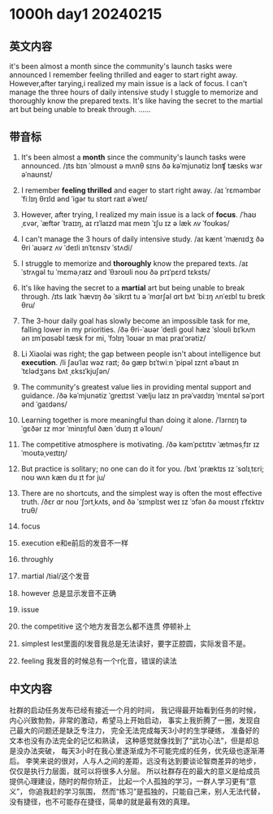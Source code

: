 # 1000h day1 20240215
## 英文内容
it's been almost a month since the community's launch tasks were announced
I remember feeling thrilled and eager to start right away.
However,after tarying,i realized my main issue is a lack of focus.
I can't manage the three hours of daily intensive study
I stuggle to memorize and thoroughly know the prepared texts.
It's like having the secret to the martial art but being unable to break through.
......

## 带音标
1.	It's been almost a **month** since the community's launch tasks were announced.
  /ɪts bɪn ˈɔlmoʊst ə mʌnθ sɪns ðə kəˈmjunətiz lɔnʧ tæsks wɜr əˈnaʊnst/
2.	I remember **feeling thrilled** and eager to start right away.
  /aɪ ˈrɛməmbər ˈfiːlɪŋ θrɪld ənd ˈigər tu stɑrt raɪt əˈweɪ/
3.	However, after trying, I realized my main issue is a lack of **focus**.
  /ˈhaʊˌɛvər, ˈæftər ˈtraɪɪŋ, aɪ rɪˈlaɪzd maɪ meɪn ˈɪʃu ɪz ə læk ʌv ˈfoʊkəs/
4.	I can't manage the 3 hours of daily intensive study.
  /aɪ kænt ˈmænɪdʒ ðə θri ˈaʊərz ʌv ˈdeɪli ɪnˈtɛnsɪv ˈstʌdi/
5.	I struggle to memorize and **thoroughly** know the prepared texts.
  /aɪ ˈstrʌɡəl tu ˈmɛməˌraɪz ənd ˈθɜroʊli noʊ ðə prɪˈpɛrd tɛksts/
6.	It's like having the secret to a **martial** art but being unable to break through.
  /ɪts laɪk ˈhævɪŋ ðə ˈsikrɪt tu ə ˈmɑrʃəl ɑrt bʌt ˈbiːɪŋ ʌnˈeɪbl tu breɪk θru/
7.	The 3-hour daily goal has slowly become an impossible task for me, falling lower in my priorities.
  /ðə θri-ˈaʊər ˈdeɪli goʊl hæz ˈsloʊli bɪˈkʌm ən ɪmˈpɑsəbl tæsk fɔr mi, ˈfɔlɪŋ ˈloʊər ɪn maɪ praɪˈɔrətiz/
8.	Li Xiaolai was right; the gap between people isn't about intelligence but **execution**.
  /li ʃaʊˈlaɪ wəz raɪt; ðə ɡæp bɪˈtwiːn ˈpipəl ɪznt əˈbaʊt ɪnˈtɛlədʒəns bʌt ˌɛksɪˈkjuʃən/
9.	The community's greatest value lies in providing mental support and guidance.
  /ðə kəˈmjunətiz ˈɡreɪtɪst ˈvælju laɪz ɪn prəˈvaɪdɪŋ ˈmɛntəl səˈpɔrt ənd ˈɡaɪdəns/
10.	Learning together is more meaningful than doing it alone.
  /ˈlɜrnɪŋ təˈɡɛðər ɪz mɔr ˈminɪŋfʊl ðæn ˈduɪŋ ɪt əˈloʊn/
11.	The competitive atmosphere is motivating.
  /ðə kəmˈpɛtɪtɪv ˈætməsˌfɪr ɪz ˈmoʊtəˌveɪtɪŋ/
12.	But practice is solitary; no one can do it for you.
  /bʌt ˈpræktɪs ɪz ˈsɑlɪˌtɛri; noʊ wʌn kæn du ɪt fɔr ju/
13.	There are no shortcuts, and the simplest way is often the most effective truth.
  /ðɛr ɑr noʊ ˈʃɔrtˌkʌts, ənd ðə ˈsɪmplɪst weɪ ɪz ˈɔfən ðə moʊst ɪˈfɛktɪv truθ/

1. focus
2. execution e和e前后的发音不一样
3. throughly
4. martial /tial/这个发音
5. however 总是显示发音不正确
6. issue 
7. the competitive  这个地方发音怎么都不连贯 停顿补上
8. simplest  lest里面的l发音我总是无法读好，要字正腔圆，实际发音不是。
9. feeling 我发音的时候总有一个r化音，错误的读法

## 中文内容
社群的启动任务发布已经有接近一个月的时间，
我记得最开始看到任务的时候，内心兴致勃勃，非常的激动，希望马上开始启动，
事实上我折腾了一圈，发现自己最大的问题还是缺乏专注力，
完全无法完成每天3小时的生学硬练，
准备好的文本也没有办法完全的记忆和熟读，
这种感觉就像找到了“武功心法”，但是却总是没办法突破，
每天3小时在我心里逐渐成为不可能完成的任务，优先级也逐渐滞后。
李笑来说的很对，人与人之间的差距，远没有达到要谈论智商差异的地步，仅仅是执行力层面，就可以将很多人分层。
所以社群存在的最大的意义是给成员提供心理建设，随时的帮你矫正，
比起一个人孤独的学习，一群人学习更有“意义”，
你追我赶的学习氛围，
然而“练习”是孤独的，只能自己来，别人无法代替，
没有捷径，也不可能存在捷径，简单的就是最有效的真理。

